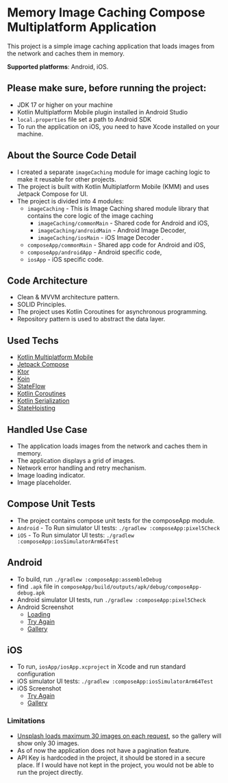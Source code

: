 # Memory Image Caching Compose Multiplatform Application
This project is a simple image caching application that loads images from the network and caches them in memory.

<b>Supported platforms</b>: Android, iOS.

## Please make sure, before running the project:
- JDK 17 or higher on your machine
- Kotlin Multiplatform Mobile plugin installed in Android Studio
- `local.properties` file set a path to Android SDK
- To run the application on iOS, you need to have Xcode installed on your machine.

## About the Source Code Detail
 - I created a separate `imageCaching` module for image caching logic to make it reusable for other projects.
 - The project is built with Kotlin Multiplatform Mobile (KMM) and uses Jetpack Compose for UI.
 - The project is divided into 4 modules: 
   - `imageCaching` - This is Image Caching shared module library that contains the core logic of the image caching
     - `imageCaching/commonMain` - Shared code for Android and iOS,
     - `imageCaching/androidMain` - Android Image Decoder,
     - `imageCaching/iosMain` - iOS Image Decoder .
   - `composeApp/commonMain` - Shared app code for Android and iOS, 
   - `composeApp/androidApp` - Android specific code, 
   - `iosApp` - iOS specific code.

## Code Architecture
 - Clean & MVVM architecture pattern.
 - SOLID Principles.
 - The project uses Kotlin Coroutines for asynchronous programming.
 - Repository pattern is used to abstract the data layer.

## Used Techs
 - [Kotlin Multiplatform Mobile](https://kotlinlang.org/lp/mobile/)
 - [Jetpack Compose](https://developer.android.com/jetpack/compose)
 - [Ktor](https://ktor.io/)
 - [Koin](https://insert-koin.io/)
 - [StateFlow](https://developer.android.com/kotlin/flow/stateflow-and-sharedflow)
 - [Kotlin Coroutines](https://kotlinlang.org/docs/coroutines-overview.html)
 - [Kotlin Serialization](https://kotlinlang.org/docs/serialization.html)
 - [StateHoisting](https://developer.android.com/develop/ui/compose/state#state-hoisting)

## Handled Use Case
 - The application loads images from the network and caches them in memory.
 - The application displays a grid of images.
 - Network error handling and retry mechanism.
 - Image loading indicator.
 - Image placeholder.

## Compose Unit Tests
 - The project contains compose unit tests for the composeApp module.
 - `Android` - To Run simulator UI tests: `./gradlew :composeApp:pixel5Check`
 - `iOS` - To Run simulator UI tests: `./gradlew :composeApp:iosSimulatorArm64Test`

## Android
 - To build, run `./gradlew :composeApp:assembleDebug`
 - find `.apk` file in `composeApp/build/outputs/apk/debug/composeApp-debug.apk`
 - Android simulator UI tests, run `./gradlew :composeApp:pixel5Check`
 - Android Screenshot
   * [Loading](https://github.com/ashwanisingh8713/KMM_LRU/blob/lib_working_ios/screenshots/Android_loading.png)
   * [Try Again](https://github.com/ashwanisingh8713/KMM_LRU/blob/lib_working_ios/screenshots/Android_tryAgain.png)
   * [Gallery](https://github.com/ashwanisingh8713/KMM_LRU/blob/lib_working_ios/screenshots/Android_Gallery.png)

## iOS
 - To run, `iosApp/iosApp.xcproject` in Xcode and run standard configuration
 - iOS simulator UI tests: `./gradlew :composeApp:iosSimulatorArm64Test`
 - iOS Screenshot
   * [Try Again](https://github.com/ashwanisingh8713/KMM_LRU/blob/lib_working_ios/screenshots/iOS_tryAgain.png)
   * [Gallery](https://github.com/ashwanisingh8713/KMM_LRU/blob/lib_working_ios/screenshots/iOS_Gallery.png)

### Limitations
 - [Unsplash loads maximum 30 images on each request](https://unsplash.com/documentation#pagination), so the gallery will show only 30 images.
 - As of now the application does not have a pagination feature.
 - API Key is hardcoded in the project, it should be stored in a secure place. If I would have not kept in the project, you would not be able to run the project directly.


